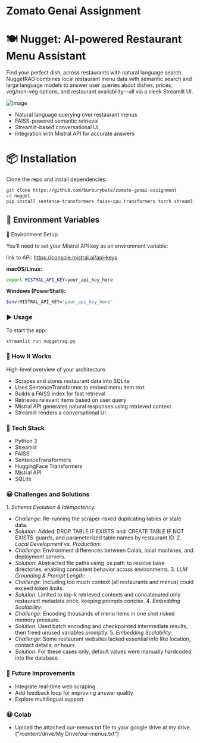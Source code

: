 # Zomato Genai Assignment

# 🍽️ Nugget: AI-powered Restaurant Menu Assistant
Find your perfect dish, across restaurants with natural language search.
NuggetRAG combines local restaurant menu data with semantic search and large language models to answer user queries about dishes, prices, veg/non-veg options, and restaurant availability—all via a sleek Streamlit UI.

![image](https://github.com/user-attachments/assets/83534246-4386-4ce7-8274-8110dcc924fa)

- Natural language querying over restaurant menus
- FAISS-powered semantic retrieval
- Streamlit-based conversational UI
- Integration with Mistral API for accurate answers

# 📦 Installation

Clone the repo and install dependencies:

```bash
git clone https://github.com/burburybate/zomato-genai-assignment
cd nugget
pip install sentence-transformers faiss-cpu transformers torch streamlit
```


## 🔑 **Environment Variables**
 🔐 Environment Setup

You’ll need to set your Mistral API key as an environment variable:

link to API: https://console.mistral.ai/api-keys

**macOS/Linux:**
```bash
export MISTRAL_API_KEY=your_api_key_here
```
**Windows (PowerShell):**
```bash
$env:MISTRAL_API_KEY="your_api_key_here"
```

### ▶️ **Usage**

To start the app:
```bash
streamlit run nuggetrag.py
```
### 🧠 **How It Works**
High-level overview of your architecture.

- ⁠Scrapes and stores restaurant data into SQLite
- ⁠Uses SentenceTransformer to embed menu item text
- ⁠Builds a FAISS index for fast retrieval
- Retrieves relevant items based on user query
- Mistral API generates natural responses using retrieved context
- Streamlit renders a conversational UI.

### 🧩 **Tech Stack**
- Python 3
- Streamlit
- FAISS
- SentenceTransformers
- HuggingFace Transformers
- Mistral API
- SQLite

### 😀 **Challenges and Solutions**

1.⁠ ⁠*Schema Evolution & Idempotency*:
   - *Challenge*: Re-running the scraper risked duplicating tables or stale data.
   - *Solution*: Added ⁠ DROP TABLE IF EXISTS ⁠ and ⁠ CREATE TABLE IF NOT EXISTS ⁠ guards, and parameterized table names by restaurant ID.
2.⁠ ⁠*Local Development vs. Production*:
   - *Challenge*: Environment differences between Colab, local machines, and deployment servers.
   - *Solution*: Abstracted file paths using ⁠ os.path ⁠ to resolve base directories, enabling consistent behavior across environments.
3.⁠ ⁠*LLM Grounding & Prompt Length*:
   - *Challenge*: Including too much context (all restaurants and menus) could exceed token limits.
   - *Solution*: Limited to top-k retrieved contexts and concatenated only restaurant metadata once, keeping prompts concise.
4.⁠ ⁠*Embedding Scalability*:
   - *Challenge*: Encoding thousands of menu items in one shot risked memory pressure.
   - *Solution*: Used batch encoding and checkpointed intermediate results, then freed unused variables promptly.
5.⁠ ⁠*Embedding Scalability*:
   - *Challenge*: Some restaurant websites lacked essential info like location, contact details, or hours.
   - *Solution*:  For these cases only, default values were manually hardcoded into the database.





### 🧪 **Future Improvements**
- Integrate real-time web scraping
- Add feedback loop for improving answer quality
- Explore multilingual support

### 😀 **Colab**
- Upload the attached our-menus.txt file to your google drive at my drive. ("/content/drive/My Drive/our-menus.txt")




